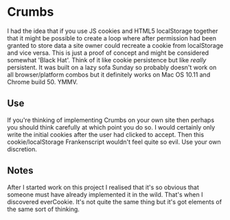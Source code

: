 # Crumbs
I had the idea that if you use JS cookies and HTML5 localStorage together that it might be
possible to create a loop where after permission had been granted to store data a site owner
could recreate a cookie from localStorage and vice versa. This is just a proof of concept and
might be considered somewhat 'Black Hat'.
Think of it like cookie persistence but like *really* persistent.
It was built on a lazy sofa Sunday so probably doesn't work on all browser/platform combos but it definitely works on Mac OS 10.11 and Chrome build 50. YMMV.
## Use
If you're thinking of implementing Crumbs on your own site then perhaps you should think carefully at which point you do so. I would certainly only write the initial cookies after the user had clicked to accept. Then this cookie/localStorage Frankenscript wouldn't feel quite so evil. Use your own discretion.
## Notes
After I started work on this project I realised that it's so obvious that someone must have already implemented it in the wild. That's when I discovered everCookie. It's not quite the same thing but it's got elements of the same sort of thinking.
